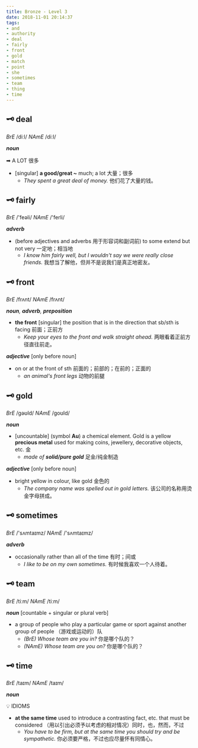 ```yaml
---
title: Bronze - Level 3
date: 2018-11-01 20:14:37
tags:
- and
- authority
- deal
- fairly
- front
- gold
- match
- point
- she
- sometimes
- team
- thing
- time
---
```


## 🗝 deal

_BrE_ /diːl/
_NAmE_ /diːl/

_**noun**_

➡ A LOT 很多

- [singular] **a good/great ~** much; a lot 大量；很多
  - _They spent a great deal of money._
    他们花了大量的钱。

## 🗝 fairly

_BrE_ /'feəli/
_NAmE_ /'ferli/

_**adverb**_

- (before adjectives and adverbs 用于形容词和副词前) to some extend but not very 一定地；相当地
  - _I know him fairly well, but I wouldn't say we were really close friends._
    我想当了解他，但并不是说我们是真正地密友。

## 🗝 front

_BrE_ /frʌnt/
_NAmE_ /frʌnt/

_**noun**, **adverb**, **preposition**_

- **the front** [singular] the position that is in the direction that sb/sth is facing 前面；正前方
  - _Keep your eyes to the front and walk straight ahead._
    两眼看着正前方径直往前走。

_**adjective**_ [only before noun]

- on or at the front of sth 前面的；前部的；在前的；正面的
  - _an animal's front legs_
    动物的前腿

## 🗝 gold

_BrE_ /gəʊld/
_NAmE_ /goʊld/

_**noun**_

- [uncountable] (symbol **Au**) a chemical element. Gold is a yellow **precious metal** used for making coins, jewellery, decorative objects, etc. 金
  - _made of **solid/pure gold**_
    足金/纯金制造

_**adjective**_ [only before noun]

- bright yellow in colour, like gold 金色的
  - _The company name was spelled out in gold letters._
    该公司的名称用烫金字母拼成。

## 🗝 sometimes

_BrE_ /'sʌmtaɪmz/
_NAmE_ /'sʌmtaɪmz/

_**adverb**_

- occasionally rather than all of the time 有时；间或
  - _I like to be on my own sometimes._
    有时候我喜欢一个人待着。

## 🗝 team

_BrE_ /tiːm/
_NAmE_ /tiːm/

_**noun**_ [countable + singular or plural verb]

- a group of people who play a particular game or sport against another group of people （游戏或运动的）队
  - _(BrE) Whose team are you in?_
    你是哪个队的？
  - _(NAmE) Whose team are you on?_
    你是哪个队的？

## 🗝 time

_BrE_ /taɪm/
_NAmE_ /taɪm/

_**noun**_

💡 IDIOMS

- **at the same time**
  used to introduce a contrasting fact, etc. that must be considered （用以引出必须予以考虑的相对情况）同时，也，然而，不过
  - _You have to be firm, but at the same time you should try and be sympathetic._
    你必须要严格，不过也应尽量怀有同情心。